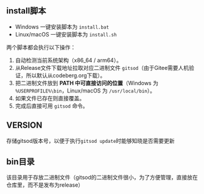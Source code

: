 ## install脚本

- Windows 一键安装脚本为 `install.bat`  
- Linux/macOS 一键安装脚本为 `install.sh`  

两个脚本都会执行以下操作：  
1. 自动检测当前系统架构（x86_64 / arm64）。  
2. 从Release文件下载地址拉取对应二进制文件 `gitsod`（由于Gitee需要人机验证，所以默认从codeberg.org下载）。  
3. 把二进制文件放到 **PATH 中可直接访问的位置**（Windows 为 `%USERPROFILE%\bin`，Linux/macOS 为 `/usr/local/bin`）。  
4. 如果文件已存在则直接覆盖。  
5. 完成后直接可用 `gitsod` 命令。


## VERSION
存储gitsod版本号，以便于执行`gitsod update`时能够知晓是否需要更新  

## bin目录
该目录用于存放二进制文件（gitsod的二进制文件很小，为了方便管理，直接放在仓库里，而不是发布为release）